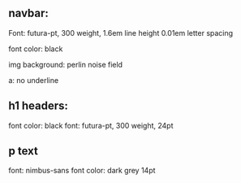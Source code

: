## navbar:

Font: futura-pt, 300 weight, 1.6em line height 0.01em letter spacing

font color:  black

img background: perlin noise field

a: no underline

## h1 headers:

font color: black
font: futura-pt, 300 weight, 24pt

## p text

font: nimbus-sans
font color: dark grey
14pt
